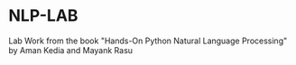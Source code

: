 # NLP-LAB
 Lab Work from the book "Hands-On Python Natural Language Processing" by Aman Kedia and Mayank Rasu
